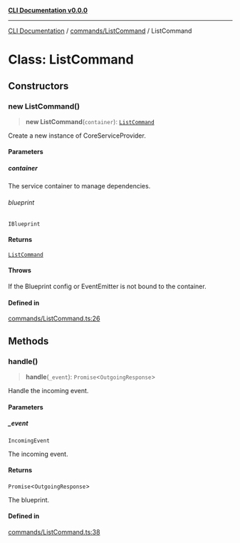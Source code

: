 [**CLI Documentation v0.0.0**](../../../README.md)

***

[CLI Documentation](../../../modules.md) / [commands/ListCommand](../README.md) / ListCommand

# Class: ListCommand

## Constructors

### new ListCommand()

> **new ListCommand**(`container`): [`ListCommand`](ListCommand.md)

Create a new instance of CoreServiceProvider.

#### Parameters

##### container

The service container to manage dependencies.

###### blueprint

`IBlueprint`

#### Returns

[`ListCommand`](ListCommand.md)

#### Throws

If the Blueprint config or EventEmitter is not bound to the container.

#### Defined in

[commands/ListCommand.ts:26](https://github.com/stonemjs/cli/blob/b2251afafa869f82f017c134bddb19013c7883b6/src/commands/ListCommand.ts#L26)

## Methods

### handle()

> **handle**(`_event`): `Promise`\<`OutgoingResponse`\>

Handle the incoming event.

#### Parameters

##### \_event

`IncomingEvent`

The incoming event.

#### Returns

`Promise`\<`OutgoingResponse`\>

The blueprint.

#### Defined in

[commands/ListCommand.ts:38](https://github.com/stonemjs/cli/blob/b2251afafa869f82f017c134bddb19013c7883b6/src/commands/ListCommand.ts#L38)

